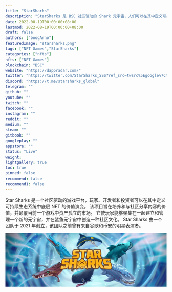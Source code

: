 ```yaml
---
title: "StarSharks"
description: "StarSharks 是 BSC 社区驱动的 Shark 元宇宙，人们可以在其中定义可持续生态系统中底层 NFT 的价值演变"
date: 2022-08-19T00:00:00+08:00
lastmod: 2022-08-19T00:00:00+08:00
draft: false
authors: ["boogArno"]
featuredImage: "starsharks.png"
tags: ["NFT Games","StarSharks"]
categories: ["nfts"]
nfts: ["NFT Games"]
blockchain: "BSC"
website: "https://dappradar.com/"
twitter: "https://twitter.com/StarSharks_SSS?ref_src=twsrc%5Egoogle%7Ctwcamp%5Eserp%7Ctwgr%5Eauthor"
discord: "https://t.me/starsharks_global"
telegram: ""
github: ""
youtube: ""
twitch: ""
facebook: ""
instagram: ""
reddit: ""
medium: ""
steam: ""
gitbook: ""
googleplay: ""
appstore: ""
status: "Live"
weight: 
lightgallery: true
toc: true
pinned: false
recommend: false
recommend1: false
---
```

Star Sharks 是一个社区驱动的游戏平台，玩家、开发者和投资者可以在其中定义可持续生态系统中底层 NFT 的价值演变。 该项目旨在培养和与社区分享内容的价值，并颠覆当前一个游戏中资产孤立的市场。 它使玩家能够聚集在一起建立和管理一个新的元宇宙，并在鲨鱼元宇宙中创造一种社区文化。 Star Sharks 由一个团队于 2021 年创立，该团队之前曾有来自谷歌和币安的明星表演者。

![1080x360](1080x360.jpg)